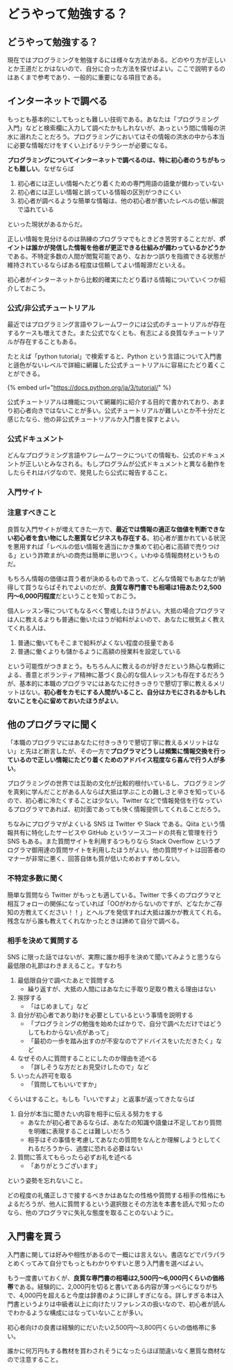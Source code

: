 # どうやって勉強する？

## どうやって勉強する？

現在ではプログラミングを勉強するには様々な方法がある。どのやり方が正しいとか王道だとかはないので、自分に合った方法を探せばよい。ここで説明するのはあくまで参考であり、一般的に重要になる項目である。

## インターネットで調べる

もっとも基本的にしてもっとも難しい技術である。あなたは「プログラミング 入門」などと検索欄に入力して調べたかもしれないが、あっという間に情報の洪水に溺れたことだろう。プログラミングにおいてはその情報の洪水の中から本当に必要な情報だけをすくい上げるリテラシーが必要になる。

**プログラミングについてインターネットで調べるのは、特に初心者のうちがもっとも難しい**。なぜならば

1. 初心者には正しい情報へたどり着くための専門用語の語彙が備わっていない
2. 初心者には正しい情報と誤っている情報の区別がつきにくい
3. 初心者が調べるような簡単な情報は、他の初心者が書いたレベルの低い解説で溢れている

といった現状があるからだ。

正しい情報を見分けるのは熟練のプログラマでもときどき苦労することだが、**ポイントは誰かが発信した情報を他者が更正できる仕組みが備わっているかどうか**である。不特定多数の人間が閲覧可能であり、なおかつ誤りを指摘できる状態が維持されているならばある程度は信頼してよい情報源だといえる。

初心者がインターネットから比較的確実にたどり着ける情報についていくつか紹介しておこう。

### 公式/非公式チュートリアル

最近ではプログラミング言語やフレームワークには公式のチュートリアルが存在するケースも増えてきた。また公式でなくとも、有志による良質なチュートリアルが存在することもある。

たとえば「python tutorial」で検索すると、Python という言語について入門書と遜色がないレベルで詳細に網羅した公式チュートリアルに容易にたどり着くことができる。

{% embed url="https://docs.python.org/ja/3/tutorial/" %}

公式チュートリアルは機能について網羅的に紹介する目的で書かれており、あまり初心者向きではないことが多い。公式チュートリアルが難しいとか不十分だと感じたなら、他の非公式チュートリアルか入門書を探すとよい。

### 公式ドキュメント

どんなプログラミング言語やフレームワークについての情報も、公式のドキュメントが正しいとみなされる。もしプログラムが公式ドキュメントと異なる動作をしたらそれはバグなので、発見したら公式に報告すること。

### 入門サイト



### **注意すべきこと**

良質な入門サイトが増えてきた一方で、**最近では情報の適正な価値を判断できない初心者を食い物にした悪質なビジネスも存在する**。初心者が置かれている状況を悪用すれば「レベルの低い情報を適当にかき集めて初心者に高額で売りつける」という詐欺まがいの商売は簡単に思いつく。いわゆる情報商材というものだ。

もちろん情報の価値は買う者が決めるものであって、どんな情報でもあなたが納得して買うならばそれでよいのだが、**良質な専門書でも相場は1冊あたり2,500円〜6,000円程度**だということを知っておこう。

個人レッスン等についてもなるべく警戒したほうがよい。大抵の場合プログラマは人に教えるよりも普通に働いたほうが給料がよいので、あなたに根気よく教えてくれる人は、

1. 普通に働いてもそこまで給料がよくない程度の技量である
2. 普通に働くよりも儲かるように高額の授業料を設定している

という可能性がつきまとう。もちろん人に教えるのが好きだという熱心な教師による、善意とボランティア精神に基づく良心的な個人レッスンも存在するだろうが、基本的に本職のプログラマにはあなたに付きっきりで懇切丁寧に教えるメリットはない。**初心者をカモにする人間がいること、自分はカモにされるかもしれないことを心に留めておいたほうがよい**。

## 他のプログラマに聞く

「本職のプログラマにはあなたに付きっきりで懇切丁寧に教えるメリットはない」と先ほど断言したが、その一方で**プログラマどうしは頻繁に情報交換を行っているので正しい情報にたどり着くためのアドバイス程度なら喜んで行う人が多い**。

プログラミングの世界では互助の文化が比較的根付いているし、プログラミングを真剣に学んだことがある人ならば大抵は学ぶことの難しさと辛さを知っているので、初心者に冷たくすることは少ない。Twitter などで情報発信を行なっているプログラマであれば、初対面であっても快く情報提供してくれることだろう。

ちなみにプログラマがよくいる SNS は Twitter や Slack である。Qiita という情報共有に特化したサービスや GitHub というソースコードの共有と管理を行う SNS もある。また質問サイトを利用するつもりなら Stack Overflow というプログラマ御用達の質問サイトを利用したほうがよい。他の質問サイトは回答者のマナーが非常に悪く、回答自体も質が低いためおすすめしない。

### 不特定多数に聞く

簡単な質問なら Twitter がもっとも適している。Twitter で多くのプログラマと相互フォローの関係になっていれば「OOがわからないのですが、どなたかご存知の方教えてください！！」とヘルプを発信すれば大抵は誰かが教えてくれる。残念ながら誰も教えてくれなかったときは諦めて自分で調べる。

### 相手を決めて質問する

SNS に限った話ではないが、実際に誰か相手を決めて聞いてみようと思うなら最低限の礼節はわきまえること。すなわち

1. 最低限自分で調べたあとで質問する
   * 繰り返すが、大抵の人間にはあなたに手取り足取り教える理由はない
2. 挨拶する
   * 「はじめまして」など
3. 自分が初心者であり助けを必要としているという事情を説明する
   * 「プログラミングの勉強を始めたばかりで、自分で調べただけではどうしてもわからない点があって」
   * 「最初の一歩を踏み出すのが不安なのでアドバイスをいただきたく」など
4. なぜその人に質問することにしたのか理由を述べる
   * 「詳しそうな方だとお見受けしたので」など
5. いったん許可を取る
   * 「質問してもいいですか」

 くらいはすること。もしも「いいですよ」と返事が返ってきたならば

1. 自分が本当に聞きたい内容を相手に伝える努力をする
   * あなたが初心者であるならば、あなたの知識や語彙は不足しており質問を明確に表現することは難しいだろう
   * 相手はその事情を考慮してあなたの質問をなんとか理解しようとしてくれるだろうから、過度に恐れる必要はない
2. 質問に答えてもらったら必ずお礼を述べる
   * 「ありがとうございます」

という姿勢を忘れないこと。

どの程度の礼儀正しさで接するべきかはあなたの性格や質問する相手の性格にもよるだろうが、他人に質問するという選択肢とその方法を本書を読んで知ったのなら、他のプログラマに失礼な態度を取ることのないように。

## 入門書を買う

入門書に関しては好みや相性があるので一概には言えない。書店などでパラパラとめくってみて自分でもっともわかりやすいと思う入門書を選べばよい。

もう一度書いておくが、**良質な専門書の相場は2,500円〜6,000円くらいの価格帯**である。経験的に、2,000円を切ると書いてある内容が薄っぺらになりがちで、4,000円を超えると今度は辞書のように詳しすぎになる。詳しすぎる本は入門書というよりは中級者以上に向けたリファレンスの扱いなので、初心者が読んでわかるような構成にはなっていないことが多い。

初心者向けの良書は経験的にだいたい2,500円〜3,800円くらいの価格帯に多い。

誰かに何万円もする教材を買わされそうになったらほぼ間違いなく悪質な商材なので注意すること。



